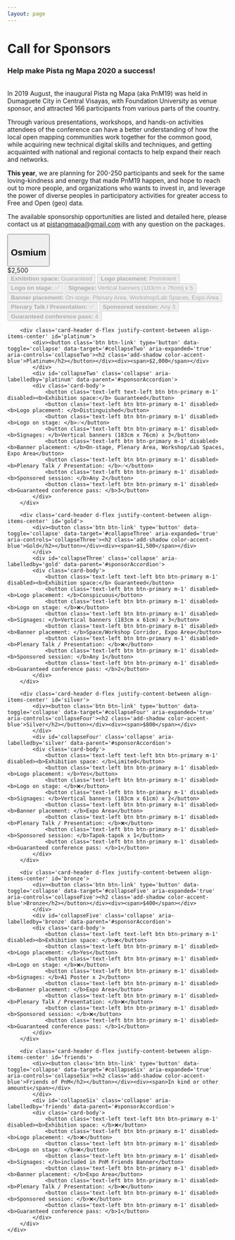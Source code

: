 ```yaml
---
layout: page
---
```

# Call for Sponsors
<h3 class='font-weight-light'>Help make Pista ng Mapa 2020 a success!</h3>
<br>
In 2019 August, the inaugural Pista ng Mapa (aka PnM19) was held in Dumaguete City in Central Visayas, with Foundation University as venue sponsor, and attracted 166 participants from various parts of the country.

Through various presentations, workshops, and hands-on activities attendees of the conference can have a better understanding of how the local open mapping communities work together for the common good, while acquiring new  technical digital skills and techniques, and getting acquainted with national and regional contacts to help expand their reach and networks.

**This year**, we are planning for 200-250 participants and seek for the same loving-kindness and energy that made PnM19 happen, and hope to reach out to more people, and organizations who wants to invest in, and leverage the power of diverse peoples in participatory activities for greater access to Free and Open (geo) data.

The available sponsorship opportunities are listed and detailed here, please contact us at [pistangmapa@gmail.com](mailto:pistangmapa@gmail.com) with any question on the packages.
<br>

<div class='accordion' id='sponsorAccordion'>
    <div class='card'>
        <div class='card-header d-flex justify-content-between align-items-center' id='osmium'>
            <div><button class='btn btn-link' type='button' data-toggle='collapse' data-target='#collapseOne' aria-expanded='true' aria-controls='collapseOne'><h2 class='add-shadow color-accent-blue'>Osmium</h2></button></div><div><span>$2,500</span></div>
            </div>
            <div id='collapseOne' class='collapse' aria-labelledby='osmium' data-parent='#sponsorAccordion'>
            <div class='card-body'>
                <button class='text-left text-left btn btn-primary m-1' disabled><b>Exhibition space:</b> Guaranteed</button>
                <button class='text-left btn btn-primary m-1' disabled><b>Logo placement: </b>Prominent</button>
                <button class='text-left btn btn-primary m-1' disabled><b>Logo on stage: </b>✅</button>
                <button class='text-left btn btn-primary m-1' disabled><b>Signages: </b>Vertical banners (183cm x 76cm) x 5</button>
                <button class='text-left btn btn-primary m-1' disabled><b>Banner placement: </b>On-stage, Plenary Area, Workshop/Lab Spaces, Expo Area</button>
                <button class='text-left btn btn-primary m-1' disabled><b>Plenary Talk / Presentation: </b>✅</button>
                <button class='text-left btn btn-primary m-1' disabled><b>Sponsored session: </b>Any 3</button>
                <button class='text-left btn btn-primary m-1' disabled><b>Guaranteed conference pass: </b>4</button>
            </div>
        </div>

        <div class='card-header d-flex justify-content-between align-items-center' id='platinum'>
            <div><button class='btn btn-link' type='button' data-toggle='collapse' data-target='#collapseTwo' aria-expanded='true' aria-controls='collapseTwo'><h2 class='add-shadow color-accent-blue'>Platinum</h2></button></div><div><span>$2,000</span></div>
            </div>
            <div id='collapseTwo' class='collapse' aria-labelledby='platinum' data-parent='#sponsorAccordion'>
            <div class='card-body'>
                <button class='text-left text-left btn btn-primary m-1' disabled><b>Exhibition space:</b> Guaranteed</button>
                <button class='text-left btn btn-primary m-1' disabled><b>Logo placement: </b>Distinguished</button>
                <button class='text-left btn btn-primary m-1' disabled><b>Logo on stage: </b>✅</button>
                <button class='text-left btn btn-primary m-1' disabled><b>Signages: </b>Vertical banners (183cm x 76cm) x 3</button>
                <button class='text-left btn btn-primary m-1' disabled><b>Banner placement: </b>On-stage, Plenary Area, Workshop/Lab Spaces, Expo Area</button>
                <button class='text-left btn btn-primary m-1' disabled><b>Plenary Talk / Presentation: </b>✅</button>
                <button class='text-left btn btn-primary m-1' disabled><b>Sponsored session: </b>Any 2</button>
                <button class='text-left btn btn-primary m-1' disabled><b>Guaranteed conference pass: </b>3</button>
            </div>
        </div>

        <div class='card-header d-flex justify-content-between align-items-center' id='gold'>
            <div><button class='btn btn-link' type='button' data-toggle='collapse' data-target='#collapseThree' aria-expanded='true' aria-controls='collapseThree'><h2 class='add-shadow color-accent-blue'>Gold</h2></button></div><div><span>$1,500</span></div>
            </div>
            <div id='collapseThree' class='collapse' aria-labelledby='gold' data-parent='#sponsorAccordion'>
            <div class='card-body'>
                <button class='text-left text-left btn btn-primary m-1' disabled><b>Exhibition space:</b> Guaranteed</button>
                <button class='text-left btn btn-primary m-1' disabled><b>Logo placement: </b>Conspicuous</button>
                <button class='text-left btn btn-primary m-1' disabled><b>Logo on stage: </b>❌</button>
                <button class='text-left btn btn-primary m-1' disabled><b>Signages: </b>Vertical banners (183cm x 61cm) x 3</button>
                <button class='text-left btn btn-primary m-1' disabled><b>Banner placement: </b>Space/Workshop Corridor, Expo Area</button>
                <button class='text-left btn btn-primary m-1' disabled><b>Plenary Talk / Presentation: </b>❌</button>
                <button class='text-left btn btn-primary m-1' disabled><b>Sponsored session: </b>Any 1</button>
                <button class='text-left btn btn-primary m-1' disabled><b>Guaranteed conference pass: </b>2</button>
            </div>
        </div>

        <div class='card-header d-flex justify-content-between align-items-center' id='silver'>
            <div><button class='btn btn-link' type='button' data-toggle='collapse' data-target='#collapseFour' aria-expanded='true' aria-controls='collapseFour'><h2 class='add-shadow color-accent-blue'>Silver</h2></button></div><div><span>$800</span></div>
            </div>
            <div id='collapseFour' class='collapse' aria-labelledby='silver' data-parent='#sponsorAccordion'>
            <div class='card-body'>
                <button class='text-left text-left btn btn-primary m-1' disabled><b>Exhibition space: </b>Limited</button>
                <button class='text-left btn btn-primary m-1' disabled><b>Logo placement: </b>Yes</button>
                <button class='text-left btn btn-primary m-1' disabled><b>Logo on stage: </b>❌</button>
                <button class='text-left btn btn-primary m-1' disabled><b>Signages: </b>Vertical banners (183cm x 61cm) x 2</button>
                <button class='text-left btn btn-primary m-1' disabled><b>Banner placement: </b>Expo Area</button>
                <button class='text-left btn btn-primary m-1' disabled><b>Plenary Talk / Presentation: </b>❌</button>
                <button class='text-left btn btn-primary m-1' disabled><b>Sponsored session: </b>Tapok-tapok x 1</button>
                <button class='text-left btn btn-primary m-1' disabled><b>Guaranteed conference pass: </b>1</button>
            </div>
        </div>

        <div class='card-header d-flex justify-content-between align-items-center' id='bronze'>
            <div><button class='btn btn-link' type='button' data-toggle='collapse' data-target='#collapseFive' aria-expanded='true' aria-controls='collapseFive'><h2 class='add-shadow color-accent-blue'>Bronze</h2></button></div><div><span>$400</span></div>
            </div>
            <div id='collapseFive' class='collapse' aria-labelledby='bronze' data-parent='#sponsorAccordion'>
            <div class='card-body'>
                <button class='text-left text-left btn btn-primary m-1' disabled><b>Exhibition space: </b>❌</button>
                <button class='text-left btn btn-primary m-1' disabled><b>Logo placement: </b>Yes</button>
                <button class='text-left btn btn-primary m-1' disabled><b>Logo on stage: </b>❌</button>
                <button class='text-left btn btn-primary m-1' disabled><b>Signages: </b>A1 Poster x 2</button>
                <button class='text-left btn btn-primary m-1' disabled><b>Banner placement: </b>Expo Area</button>
                <button class='text-left btn btn-primary m-1' disabled><b>Plenary Talk / Presentation: </b>❌</button>
                <button class='text-left btn btn-primary m-1' disabled><b>Sponsored session: </b>❌</button>
                <button class='text-left btn btn-primary m-1' disabled><b>Guaranteed conference pass: </b>1</button>
            </div>
        </div>

        <div class='card-header d-flex justify-content-between align-items-center' id='friends'>
            <div><button class='btn btn-link' type='button' data-toggle='collapse' data-target='#collapseSix' aria-expanded='true' aria-controls='collapseSix'><h2 class='add-shadow color-accent-blue'>Friends of PnM</h2></button></div><div><span>In kind or other amounts</span></div>
            </div>
            <div id='collapseSix' class='collapse' aria-labelledby='friends' data-parent='#sponsorAccordion'>
            <div class='card-body'>
                <button class='text-left text-left btn btn-primary m-1' disabled><b>Exhibition space: </b>❌</button>
                <button class='text-left btn btn-primary m-1' disabled><b>Logo placement: </b>❌</button>
                <button class='text-left btn btn-primary m-1' disabled><b>Logo on stage: </b>❌</button>
                <button class='text-left btn btn-primary m-1' disabled><b>Signages: </b>included in PnM Friends Banner</button>
                <button class='text-left btn btn-primary m-1' disabled><b>Banner placement: </b>Expo Area</button>
                <button class='text-left btn btn-primary m-1' disabled><b>Plenary Talk / Presentation: </b>❌</button>
                <button class='text-left btn btn-primary m-1' disabled><b>Sponsored session: </b>❌</button>
                <button class='text-left btn btn-primary m-1' disabled><b>Guaranteed conference pass: </b>1</button>
            </div>
        </div>
    </div>
</div>
